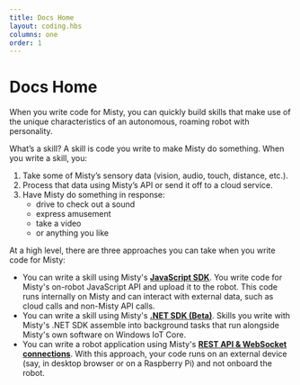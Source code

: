 ```yaml
---
title: Docs Home
layout: coding.hbs
columns: one
order: 1
---
```


<h1>Docs Home</h1>

When you write code for Misty, you can quickly build skills that make use of the unique characteristics of an autonomous, roaming robot with personality.

What’s a skill? A skill is code you write to make Misty do something. When you write a skill, you:

1. Take some of Misty’s sensory data (vision, audio, touch, distance, etc.).
2. Process that data using Misty’s API or send it off to a cloud service.
3. Have Misty do something in response:
   * drive to check out a sound
   * express amusement
   * take a video
   * or anything you like

At a high level, there are three approaches you can take when you write code for Misty:

* You can write a skill using Misty's [**JavaScript SDK**](./misty-ii/coding-misty/javascript-sdk-architecture). You write code for Misty's on-robot JavaScript API and upload it to the robot. This code runs internally on Misty and can interact with external data, such as cloud calls and non-Misty API calls.
* You can write a skill using Misty's [**.NET SDK (Beta)**](./misty-ii/dotnet-sdk/overview). Skills you write with Misty's .NET SDK assemble into background tasks that run alongside Misty's own software on Windows IoT Core.
* You can write a robot application using Misty's [**REST API & WebSocket connections**](./misty-ii/rest-api/overview). With this approach, your code runs on an external device (say, in desktop browser or on a Raspberry Pi) and not onboard the robot.
